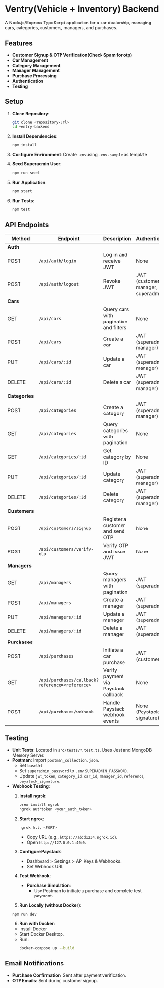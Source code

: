 # Ventry(Vehicle + Inventory) Backend

A Node.js/Express TypeScript application for a car dealership, managing cars, categories, customers, managers, and purchases.

## Features
- **Customer Signup & OTP Verification(Check Spam for otp)**
- **Car Management**
- **Category Management**
- **Manager Management**
- **Purchase Processing**
- **Authentication**
- **Testing**

## Setup
1. **Clone Repository**:
   ```bash
   git clone <repository-url>
   cd ventry-backend
   ```
2. **Install Dependencies**:
   ```bash
   npm install
   ```
3. **Configure Environment**:
   Create `.env`using `.env.sample` as template
   

4. **Seed Superadmin User**:
   ```bash
   npm run seed
   ```
5. **Run Application**:
   ```bash
   npm start
   ```
6. **Run Tests**:
   ```bash
   npm test
   ```

## API Endpoints
| Method | Endpoint | Description | Authentication |
|--------|----------|-------------|----------------|
| **Auth** | | | |
| POST | `/api/auth/login` | Log in and receive JWT | None |
| POST | `/api/auth/logout` | Revoke JWT | JWT (customer, manager, superadmin) |
| **Cars** | | | |
| GET | `/api/cars` | Query cars with pagination and filters | None |
| POST | `/api/cars` | Create a car | JWT (superadmin, manager) |
| PUT | `/api/cars/:id` | Update a car | JWT (superadmin, manager) |
| DELETE | `/api/cars/:id` | Delete a car | JWT (superadmin, manager) |
| **Categories** | | | |
| POST | `/api/categories` | Create a category | JWT (superadmin, manager) |
| GET | `/api/categories` | Query categories with pagination | None |
| GET | `/api/categories/:id` | Get category by ID | None |
| PUT | `/api/categories/:id` | Update category | JWT (superadmin, manager) |
| DELETE | `/api/categories/:id` | Delete category | JWT (superadmin, manager) |
| **Customers** | | | |
| POST | `/api/customers/signup` | Register a customer and send OTP | None |
| POST | `/api/customers/verify-otp` | Verify OTP and issue JWT | None |
| **Managers** | | | |
| GET | `/api/managers` | Query managers with pagination | JWT (superadmin) |
| POST | `/api/managers` | Create a manager | JWT (superadmin) |
| PUT | `/api/managers/:id` | Update a manager | JWT (superadmin) |
| DELETE | `/api/managers/:id` | Delete a manager | JWT (superadmin) |
| **Purchases** | | | |
| POST | `/api/purchases` | Initiate a car purchase | JWT (customer) |
| GET | `/api/purchases/callback?reference=<reference>` | Verify payment via Paystack callback | None |
| POST | `/api/purchases/webhook` | Handle Paystack webhook events | None (Paystack signature) |

## Testing
- **Unit Tests**: Located in `src/tests/*.test.ts`. Uses Jest and MongoDB Memory Server.
- **Postman**: Import `postman_collection.json`.
  - Set `baseUrl`
  - Set `superadmin_password` to `.env` `SUPERADMIN_PASSWORD`.
  - Update `jwt_token`, `category_id`, `car_id`, `manager_id`, `reference`, `paystack_signature`.
- **Webhook Testing**:
  1. **Install ngrok**:
     ```bash
     brew install ngrok
     ngrok authtoken <your_auth_token> 
     ```
  2. **Start ngrok**:
     ```bash
     ngrok http <PORT>
     ```
     - Copy URL (e.g., `https://abcd1234.ngrok.io`).
     - Open `http://127.0.0.1:4040`.
  3. **Configure Paystack**:
     - Dashboard > Settings > API Keys & Webhooks.
     - Set Webhook URL
  4. **Test Webhook**:
     - **Purchase Simulation**:
       - Use Postman to initiate a purchase and complete test payment.
       
  5. **Run Locally (without Docker)**:
   ```bash
   npm run dev
   ```
  6. **Run with Docker**:
   - Install Docker
   - Start Docker Desktop.
   - Run:
     ```bash
     docker-compose up --build
     ```

## Email Notifications
- **Purchase Confirmation**: Sent after payment verification.
- **OTP Emails**: Sent during customer signup.
